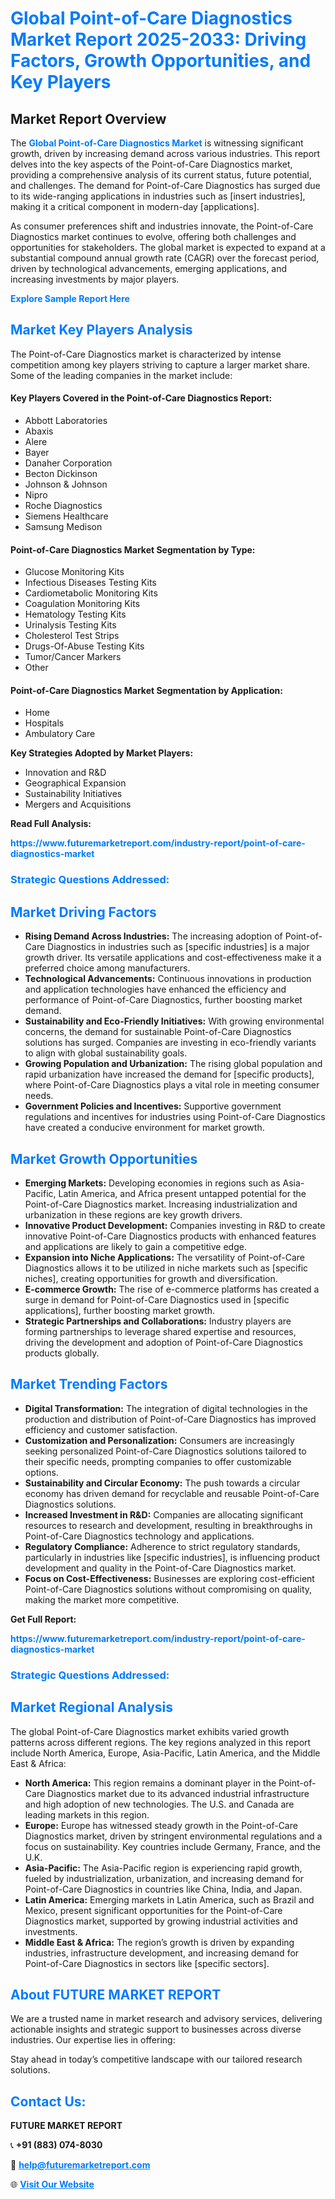 <h1 style="color: #007BFF;">Global Point-of-Care Diagnostics Market Report 2025-2033: Driving Factors, Growth Opportunities, and Key Players</h1>

<section id="overview">
<h2>Market Report Overview</h2>
<p>The <a href="https://www.futuremarketreport.com/industry-report/point-of-care-diagnostics-market" style="color: #007BFF; text-decoration: none;"><strong>Global Point-of-Care Diagnostics Market</strong></a> is witnessing significant growth, driven by increasing demand across various industries. This report delves into the key aspects of the Point-of-Care Diagnostics market, providing a comprehensive analysis of its current status, future potential, and challenges. The demand for Point-of-Care Diagnostics has surged due to its wide-ranging applications in industries such as [insert industries], making it a critical component in modern-day [applications].</p>
<p>As consumer preferences shift and industries innovate, the Point-of-Care Diagnostics market continues to evolve, offering both challenges and opportunities for stakeholders. The global market is expected to expand at a substantial compound annual growth rate (CAGR) over the forecast period, driven by technological advancements, emerging applications, and increasing investments by major players.</p>
</section>

<section id="overview">
<p><a href="https://www.futuremarketreport.com/request-sample/reportId=105915" style="color: #007BFF; text-decoration: none;"><strong>Explore Sample Report Here</strong></a></p>
</section>

<section id="key-players">
<h2 style="color: #007BFF;">Market Key Players Analysis</h2>
<p>The Point-of-Care Diagnostics market is characterized by intense competition among key players striving to capture a larger market share. Some of the leading companies in the market include:</p>
<h4>Key Players Covered in the Point-of-Care Diagnostics Report:</h4>
<ul><li>Abbott Laboratories</li><li>Abaxis</li><li>Alere</li><li>Bayer</li><li>Danaher Corporation</li><li>Becton Dickinson</li><li>Johnson &amp; Johnson</li><li>Nipro</li><li>Roche Diagnostics</li><li>Siemens Healthcare</li><li>Samsung Medison</li></ul>
<h4>Point-of-Care Diagnostics Market Segmentation by Type:</h4>
<ul><li>Glucose Monitoring Kits</li><li>Infectious Diseases Testing Kits</li><li>Cardiometabolic Monitoring Kits</li><li>Coagulation Monitoring Kits</li><li>Hematology Testing Kits</li><li>Urinalysis Testing Kits</li><li>Cholesterol Test Strips</li><li>Drugs-Of-Abuse Testing Kits</li><li>Tumor/Cancer Markers</li><li>Other</li></ul>

<h4>Point-of-Care Diagnostics Market Segmentation by Application:</h4>
<ul><li>Home</li><li>Hospitals</li><li>Ambulatory Care</li></ul>
<p><strong>Key Strategies Adopted by Market Players:</strong></p>
<ul>
<li>Innovation and R&D</li>
<li>Geographical Expansion</li>
<li>Sustainability Initiatives</li>
<li>Mergers and Acquisitions</li>
</ul>
</section>

<section>
<p><strong>Read Full Analysis: </strong></p><a href="https://www.futuremarketreport.com/industry-report/point-of-care-diagnostics-market" style="color: #007BFF; text-decoration: none;"><strong>https://www.futuremarketreport.com/industry-report/point-of-care-diagnostics-market</strong></a>
<h3 style="color: #007BFF;">Strategic Questions Addressed:</h3>
</section>

<section id="driving-factors">
<h2 style="color: #007BFF;">Market Driving Factors</h2>
<ul>
<li><strong>Rising Demand Across Industries:</strong> The increasing adoption of Point-of-Care Diagnostics in industries such as [specific industries] is a major growth driver. Its versatile applications and cost-effectiveness make it a preferred choice among manufacturers.</li>
<li><strong>Technological Advancements:</strong> Continuous innovations in production and application technologies have enhanced the efficiency and performance of Point-of-Care Diagnostics, further boosting market demand.</li>
<li><strong>Sustainability and Eco-Friendly Initiatives:</strong> With growing environmental concerns, the demand for sustainable Point-of-Care Diagnostics solutions has surged. Companies are investing in eco-friendly variants to align with global sustainability goals.</li>
<li><strong>Growing Population and Urbanization:</strong> The rising global population and rapid urbanization have increased the demand for [specific products], where Point-of-Care Diagnostics plays a vital role in meeting consumer needs.</li>
<li><strong>Government Policies and Incentives:</strong> Supportive government regulations and incentives for industries using Point-of-Care Diagnostics have created a conducive environment for market growth.</li>
</ul>
</section>

<section id="growth-opportunities">
<h2 style="color: #007BFF;">Market Growth Opportunities</h2>
<ul>
<li><strong>Emerging Markets:</strong> Developing economies in regions such as Asia-Pacific, Latin America, and Africa present untapped potential for the Point-of-Care Diagnostics market. Increasing industrialization and urbanization in these regions are key growth drivers.</li>
<li><strong>Innovative Product Development:</strong> Companies investing in R&D to create innovative Point-of-Care Diagnostics products with enhanced features and applications are likely to gain a competitive edge.</li>
<li><strong>Expansion into Niche Applications:</strong> The versatility of Point-of-Care Diagnostics allows it to be utilized in niche markets such as [specific niches], creating opportunities for growth and diversification.</li>
<li><strong>E-commerce Growth:</strong> The rise of e-commerce platforms has created a surge in demand for Point-of-Care Diagnostics used in [specific applications], further boosting market growth.</li>
<li><strong>Strategic Partnerships and Collaborations:</strong> Industry players are forming partnerships to leverage shared expertise and resources, driving the development and adoption of Point-of-Care Diagnostics products globally.</li>
</ul>
</section>

<section id="trending-factors">
<h2 style="color: #007BFF;">Market Trending Factors</h2>
<ul>
<li><strong>Digital Transformation:</strong> The integration of digital technologies in the production and distribution of Point-of-Care Diagnostics has improved efficiency and customer satisfaction.</li>
<li><strong>Customization and Personalization:</strong> Consumers are increasingly seeking personalized Point-of-Care Diagnostics solutions tailored to their specific needs, prompting companies to offer customizable options.</li>
<li><strong>Sustainability and Circular Economy:</strong> The push towards a circular economy has driven demand for recyclable and reusable Point-of-Care Diagnostics solutions.</li>
<li><strong>Increased Investment in R&D:</strong> Companies are allocating significant resources to research and development, resulting in breakthroughs in Point-of-Care Diagnostics technology and applications.</li>
<li><strong>Regulatory Compliance:</strong> Adherence to strict regulatory standards, particularly in industries like [specific industries], is influencing product development and quality in the Point-of-Care Diagnostics market.</li>
<li><strong>Focus on Cost-Effectiveness:</strong> Businesses are exploring cost-efficient Point-of-Care Diagnostics solutions without compromising on quality, making the market more competitive.</li>
</ul>
</section>

<section>
<p><strong>Get Full Report: </strong></p><a href="https://www.futuremarketreport.com/industry-report/point-of-care-diagnostics-market" style="color: #007BFF; text-decoration: none;"><strong>https://www.futuremarketreport.com/industry-report/point-of-care-diagnostics-market</strong></a>
<h3 style="color: #007BFF;">Strategic Questions Addressed:</h3>
</section>


<section id="regional-analysis">
<h2 style="color: #007BFF;">Market Regional Analysis</h2>
<p>The global Point-of-Care Diagnostics market exhibits varied growth patterns across different regions. The key regions analyzed in this report include North America, Europe, Asia-Pacific, Latin America, and the Middle East & Africa:</p>
<ul>
<li><strong>North America:</strong> This region remains a dominant player in the Point-of-Care Diagnostics market due to its advanced industrial infrastructure and high adoption of new technologies. The U.S. and Canada are leading markets in this region.</li>
<li><strong>Europe:</strong> Europe has witnessed steady growth in the Point-of-Care Diagnostics market, driven by stringent environmental regulations and a focus on sustainability. Key countries include Germany, France, and the U.K.</li>
<li><strong>Asia-Pacific:</strong> The Asia-Pacific region is experiencing rapid growth, fueled by industrialization, urbanization, and increasing demand for Point-of-Care Diagnostics in countries like China, India, and Japan.</li>
<li><strong>Latin America:</strong> Emerging markets in Latin America, such as Brazil and Mexico, present significant opportunities for the Point-of-Care Diagnostics market, supported by growing industrial activities and investments.</li>
<li><strong>Middle East & Africa:</strong> The region’s growth is driven by expanding industries, infrastructure development, and increasing demand for Point-of-Care Diagnostics in sectors like [specific sectors].</li>
</ul>
</section>

<footer>
<h2 style="color: #007BFF;">About FUTURE MARKET REPORT</h2>
<p>We are a trusted name in market research and advisory services, delivering actionable insights and strategic support to businesses across diverse industries. Our expertise lies in offering:</p>

<p>Stay ahead in today’s competitive landscape with our tailored research solutions.</p>

<h2 style="color: #007BFF;">Contact Us:</h2>
<p><strong>FUTURE MARKET REPORT</strong></p>
<p>📞 <strong>+91 (883) 074-8030</strong></p>
<p>📧 <strong><a href="mailto:help@futuremarketreport.com" style="color: #007BFF;">help@futuremarketreport.com</a></strong></p>
<p>🌐 <strong><a href="https://www.futuremarketreport.com/" style="color: #007BFF;">Visit Our Website</a></strong></p>
</footer>